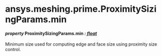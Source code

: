 <a id="ansys-meshing-prime-proximitysizingparams-min"></a>

# ansys.meshing.prime.ProximitySizingParams.min

<a id="ansys.meshing.prime.ProximitySizingParams.min"></a>

#### *property* ProximitySizingParams.min *: [float](https://docs.python.org/3.11/library/functions.html#float)*

Minimum size used for computing edge and face size using proximity size control.

<!-- !! processed by numpydoc !! -->
